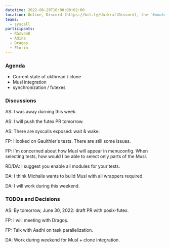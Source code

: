 ```yaml
---
datetime: 2022-06-29T10:00:00+02:00
location: Online, Discord (https://bit.ly/UnikraftDiscord), the `#monkey-business` voice channel
teams:
  - syscall
participants:
  - RăzvanD
  - Adina
  - Dragoș
  - Florin
---
```


### Agenda

* Current state of ukthread / clone
* Musl integration
* synchronization / futexes

### Discussions

AS: I was away durning this week.

AS: I will push the futex PR tomorrow.

AS: There are syscalls exposed: wait & wake.

FP: I looked on Gaulthier's tests.
There are still some issues.

FP: I'm concerned about how Musl will appear in menuconfig.
When selecting tests, how would I be able to select only parts of the Musl.

RD/DA: I suggest you enable all modules for your tests.

DA: I think Michalis wants to build Musl with all wrappers required.

DA: I will work during this weekend.

### TODOs and Decisions

AS: By tomorrow, June 30, 2022: draft PR with posix-futex.

FP: I will meeting with Dragoș.

FP: Talk with Aadhi on task parallelization.

DA: Work during weekend for Musl + clone integration.
